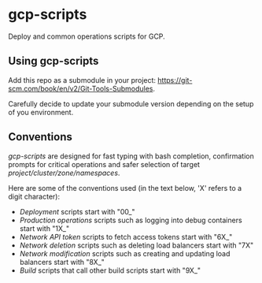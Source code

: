 # gcp-scripts

Deploy and common operations scripts for GCP. 

## Using gcp-scripts
Add this repo as a submodule in your project: https://git-scm.com/book/en/v2/Git-Tools-Submodules.

Carefully decide to update your submodule version depending on the setup of you environment. 

## Conventions
*gcp-scripts* are designed for fast typing with bash completion, confirmation prompts for critical operations and safer selection of target *project/cluster/zone/namespaces*.

Here are some of the conventions used (in the text below, 'X' refers to a digit character):
* *Deployment* scripts start with "00_"
* *Production operations* scripts such as logging into debug containers start with "1X_"
* *Network API token* scripts to fetch access tokens start with "6X_" 
* *Network deletion* scripts such as deleting load balancers start with "7X"
* *Network modification* scripts such as creating and updating load balancers start with "8X_" 
* *Build* scripts that call other build scripts start with "9X_"




